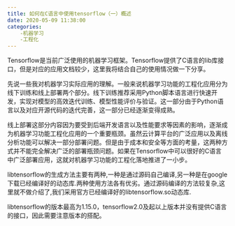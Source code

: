 ```yaml
---
title: 如何在C语言中使用tensorflow（一）概述
date: 2020-05-09 11:38:00
categories:
	-机器学习
	-工程化
---
```


Tensorflow是当前广泛使用的机器学习框架。Tensorflow提供了C语言的lib库接口，但是对应的应用文档较少，这里我将结合自己的使用情况做一下分享。

先说一些我对机器学习实际应用的理解。一般来说机器学习功能的工程化应用分为线下训练和线上部署两个部分。线下训练推荐采用Python脚本语言进行快速开发，实现对模型的高效迭代训练、模型性能评价与验证。这一部分由于Python语言以及对应开源代码的迭代完善，这一部分已经逐渐变得成熟。

线上部署这部分内容因为要受到后端开发语言以及性能要求等因素的影响，逐渐成为机器学习功能工程化应用的一个重要瓶颈。虽然云计算平台的广泛应用以及离线分析功能可以解决一部分部署问题。但是由于成本和安全等方面的考量，这两种方式并不能完全解决广泛的部署瓶颈问题。如果在Tensorflow中可以很好的C语言中广泛部署应用，这就对机器学习功能的工程化落地推进了一小步。

libtensorflow的生成方法主要有两种,一种是通过源码自己编译,另一种是在google下载已经编译好的动态库.两种使用方法各有优劣。通过源码编译的方法较复杂,这里就不做介绍了,我们采用官方已经编译好的libtensorflow.so动态库.

libtensorflow的版本最高为1.15.0，tensorflow2.0及起以上版本并没有提供C语言的接口，因此需要注意版本的搭配。